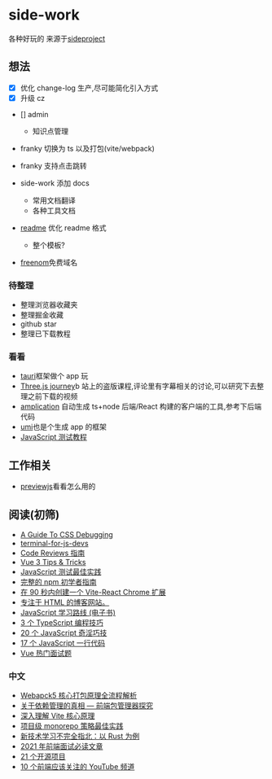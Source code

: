 # side-work

各种好玩的
来源于[sideproject](https://sideproject.guide/)

## 想法

-   [x] 优化 change-log 生产,尽可能简化引入方式
-   [x] 升级 cz
-   [] admin
    - 知识点管理
-   franky 切换为 ts 以及打包(vite/webpack)
-   franky 支持点击跳转
-   side-work 添加 docs
    -   常用文档翻译
    -   各种工具文档
-   [readme](https://github.com/Louis3797/awesome-readme-template) 优化 readme 格式

    -   整个模板?

-   [freenom](https://www.freenom.com/zh/index.html?lang=zh)免费域名

### 待整理

-   整理浏览器收藏夹
-   整理掘金收藏
-   github star
-   整理已下载教程

### 看看

-   [tauri](https://github.com/tauri-apps/tauri)框架做个 app 玩
-   [Three.js journey](https://www.bilibili.com/video/BV1Pf4y177Vp/?vd_source=a28fe99f8fec1c3800d44220e3754062)b 站上的盗版课程,评论里有字幕相关的讨论,可以研究下去整理之前下载的视频
-   [amplication](https://github.com/amplication/amplication) 自动生成 ts+node 后端/React 构建的客户端的工具,参考下后端代码
-   [umi](https://umijs.org/docs/tutorials/blog)也是个生成 app 的框架
-   [JavaScript 测试教程](https://wanago.io/2022/04/18/advanced-mocking-jest-react-testing-library/)

## 工作相关

-   [previewjs](https://github.com/fwouts/previewjs)看看怎么用的

## 阅读(初筛)

-   [A Guide To CSS Debugging](https://www.smashingmagazine.com/2021/10/guide-debugging-css/)
-   [terminal-for-js-devs](https://www.joshwcomeau.com/javascript/terminal-for-js-devs/)
-   [Code Reviews 指南](https://www.semasoftware.com/blog/code-reviews-101-the-basics)
-   [Vue 3 Tips & Tricks](https://medium.com/js-dojo/vue-3-tips-tricks-d820b04f452f)
-   [JavaScript 测试最佳实践](https://github.com/goldbergyoni/javascript-testing-best-practices/blob/master/readme-zh-CN.md)
-   [完整的 npm 初学者指南](https://css-tricks.com/a-complete-beginners-guide-to-npm/)
-   [在 90 秒内创建一个 Vite-React Chrome 扩展](https://dev.to/jacksteamdev/create-a-vite-react-chrome-extension-in-90-seconds-3df7)
-   [专注于 HTML 的博客网站。](https://www.htmhell.dev/adventcalendar/)
-   [JavaScript 学习路线 (电子书)](https://flaviocopes.com/javascript/)
-   [3 个 TypeScript 编程技巧](https://www.cstrnt.dev/blog/three-typescript-tricks)
-   [20 个 JavaScript 奇淫巧技](https://medium.com/geekculture/javascript-hacks-cf8f0fecbc60)
-   [17 个 JavaScript 一行代码](https://javascript.plainenglish.io/17-life-saving-javascript-one-liners-part1-b0b0b32c9f61)
-   [Vue 热门面试题](https://mokkapps.de/blog/my-top-vue-js-interview-questions/)

### 中文

-   [Webapck5 核心打包原理全流程解析](https://juejin.cn/post/7031546400034947108)
-   [关于依赖管理的真相 — 前端包管理器探究](https://github.com/Geekhyt/weekly/issues/29)
-   [深入理解 Vite 核心原理](https://juejin.cn/post/7064853960636989454)
-   [项目级 monorepo 策略最佳实践](https://fed.taobao.org/blog/taofed/do71ct/uihagy/)
-   [新技术学习不完全指北：以 Rust 为例](https://mp.weixin.qq.com/s/xtCfAiVEwXLwWDQmCbO1mw)
-   [2021 年前端面试必读文章](https://juejin.cn/post/6844904116339261447)
-   [ 21 个开源项目](https://mp.weixin.qq.com/s/-8GrPZPTPdaqCwENfRQCoA)
-   [10 个前端应该关注的 YouTube 频道](https://mp.weixin.qq.com/s/D9N0LGBJtXvWcjitPrGb5A)
